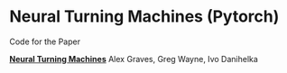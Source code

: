 Neural Turning Machines (Pytorch)
=================================

Code for the Paper

**[Neural Turning Machines][1]**
Alex Graves, Greg Wayne, Ivo Danihelka


[1]: https://arxiv.org/abs/1410.5401